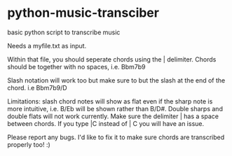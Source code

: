 # python-music-transciber
basic python script to transcribe music

Needs a myfile.txt as input. 

Within that file, you should seperate chords using the | delimiter. Chords should be together with no spaces, i.e. Bbm7b9

Slash notation will work too but make sure to but the slash at the end of the chord. i.e Bbm7b9/D

Limitations: slash chord notes will show as flat even if the sharp note is more intuitive, i.e. B/Eb will be shown rather than B/D#.
Double sharps and double flats will not work currently. 
Make sure the delimiter | has a space between chords. If you type |C instead of | C you will have an issue. 

Please report any bugs. I'd like to fix it to make sure chords are transcribed properly too! :) 
